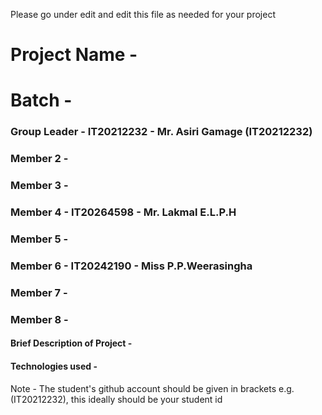 Please go under edit and edit this file as needed for your project

# Project Name - 
# Batch - 
### Group Leader - IT20212232 - Mr. Asiri Gamage (IT20212232)
### Member 2 - 
### Member 3 - 
### Member 4 - IT20264598 - Mr. Lakmal E.L.P.H
### Member 5 - 
### Member 6 - IT20242190 - Miss P.P.Weerasingha
### Member 7 - 
### Member 8 - 

#### Brief Description of Project - 
#### Technologies used - 

Note - The student's github account should be given in brackets e.g. (IT20212232), this ideally should be your student id 

